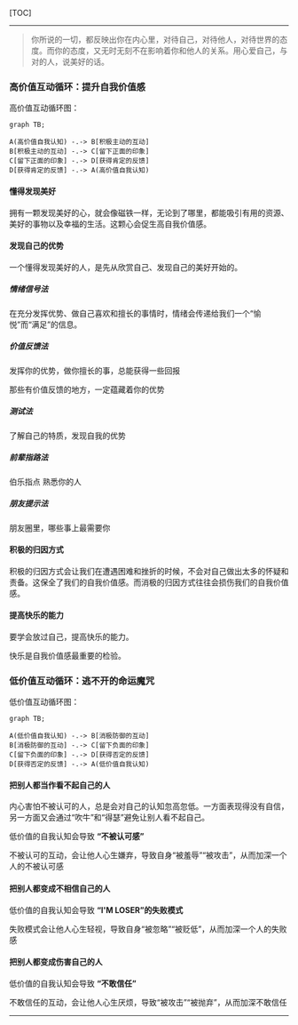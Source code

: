 [TOC]

-------

> 你所说的一切，都反映出你在内心里，对待自己，对待他人，对待世界的态度。而你的态度，又无时无刻不在影响着你和他人的关系。用心爱自己，与对的人，说美好的话。

### 高价值互动循环：提升自我价值感

高价值互动循环图：

```mermaid
graph TB;

A(高价值自我认知) -.-> B[积极主动的互动]
B[积极主动的互动] -.-> C[留下正面的印象]
C[留下正面的印象] -.-> D[获得肯定的反馈]
D[获得肯定的反馈] -.-> A(高价值自我认知)
```

#### 懂得发现美好

拥有一颗发现美好的心，就会像磁铁一样，无论到了哪里，都能吸引有用的资源、美好的事物以及幸福的生活。这颗心会促生高自我价值感。

#### 发现自己的优势

一个懂得发现美好的人，是先从欣赏自己、发现自己的美好开始的。

##### 情绪信号法

在充分发挥优势、做自己喜欢和擅长的事情时，情绪会传递给我们一个“愉悦”而“满足”的信息。

##### 价值反馈法

发挥你的优势，做你擅长的事，总能获得一些回报

那些有价值反馈的地方，一定蕴藏着你的优势

##### 测试法

了解自己的特质，发现自我的优势

##### 前辈指路法

伯乐指点
熟悉你的人

##### 朋友提示法

朋友圈里，哪些事上最需要你

#### 积极的归因方式

积极的归因方式会让我们在遭遇困难和挫折的时候，不会对自己做出太多的怀疑和责备。这保全了我们的自我价值感。而消极的归因方式往往会损伤我们的自我价值感。

#### 提高快乐的能力

要学会放过自己，提高快乐的能力。

快乐是自我价值感最重要的检验。

### 低价值互动循环：逃不开的命运魔咒

低价值互动循环图：

```mermaid
graph TB;

A(低价值自我认知) -.-> B[消极防御的互动]
B[消极防御的互动] -.-> C[留下负面的印象]
C[留下负面的印象] -.-> D[获得否定的反馈]
D[获得否定的反馈] -.-> A(低价值自我认知)
```

#### 把别人都当作看不起自己的人

内心害怕不被认可的人，总是会对自己的认知忽高忽低。一方面表现得没有自信，另一方面又会通过“吹牛”和“得瑟”避免让别人看不起自己。

低价值的自我认知会导致 **“不被认可感”**

不被认可的互动，会让他人心生嫌弃，导致自身“被羞辱”“被攻击”，从而加深一个人的不被认可感

#### 把别人都变成不相信自己的人

低价值的自我认知会导致 **“I'M LOSER”的失败模式**

失败模式会让他人心生轻视，导致自身“被忽略”“被贬低”，从而加深一个人的失败感

#### 把别人都变成伤害自己的人

低价值的自我认知会导致 **“不敢信任”**

不敢信任的互动，会让他人心生厌烦，导致“被攻击”“被抛弃”，从而加深不敢信任

-------

